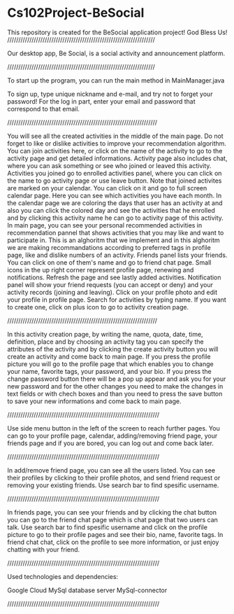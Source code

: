 # Cs102Project-BeSocial
This repository is created for the BeSocial application project! 
God Bless Us!
///////////////////////////////////////////////////////////////////

Our desktop app, Be Social, is a social activity and announcement platform.

///////////////////////////////////////////////////////////////////

To start up the program, you can run the main method in MainManager.java

To sign up, type unique nickname and e-mail, and try not to forget your password!
For the log in part, enter your email and password that correspond to that email.

////////////////////////////////////////////////////////////////////

You will see all the created activities in the middle of the main page. Do not forget to like or dislike activities to improve your recommendation algorithm.
You can join activities here, or click on the name of the activity to go to the activity page and get detailed informations. 
Activity page also includes chat, where you can ask something or see who joined or leaved this activity. 
Activities you joined go to enrolled activities panel, where you can click on the name to go activity page or use leave button.
Note that joined activites are marked on your calendar. You can click on it and go to full screen calendar page. Here you can see which activities you have each month.
In the calendar page we are coloring the days that user has an activity at and also you can click the colored day and see the activities that he enrolled and by clicking this activity name he can go to activity page of this activity.
In main page, you can see your personal recommended activities in recommendation pannel that shows activities that you may like and want to participate in. This is an alghoritm that we implement and in this alghoritm we are making recommandations according to preferred tags in profile page, like and dislike numbers of an activity.
Friends panel lists your friends. You can click on one of them's name and go to friend chat page.
Small icons in the up right corner represent profile page, renewing and notifications.
Refresh the page and see lastly added activities.
Notification panel will show your friend requests (you can accept or deny) and your activity records (joining and leaving).
Click on your profile photo and edit your profile in profile page.
Search for activities by typing name.
If you want to create one, click on plus icon to go to activity creation page.

////////////////////////////////////////////////////////////////////

In this activity creation page, by writing the name, quota, date, time, definition, place and by choosing an activity tag you can specify the attributes of the activity and by clicking the create activity button you will create an activity and come back to main page.
If you press the profile picture you will go to the profile page that which enables you to change your name, favorite tags, your password, and your bio. If you press the change password button there will be a pop up appear and ask you for your new password and for the other changes  you need to make the changes in text fields or with chech boxes and than you need to press the save button to save your new informations and come back to main page.

/////////////////////////////////////////////////////////////////////

Use side menu button in the left of the screen to reach further pages. 
You can go to your profile page, calendar, adding/removing friend page, your friends page and if you are bored, you can log out and come back later.

/////////////////////////////////////////////////////////////////////

In add/remove friend page, you can see all the users listed. You can see their profiles by clicking to their profile photos, and send friend request or removing your existing friends.
Use search bar to find spesific username.

/////////////////////////////////////////////////////////////////////

In friends page, you can see your friends and by clicking the chat button you can go to the friend chat page which is chat page that two users can talk.
Use search bar to find spesific username and click on the profile picture to go to their profile pages and see their bio, name, favorite tags.
In friend chat chat, click on the profile to see more information, or just enjoy chatting with your friend.

/////////////////////////////////////////////////////////////////////


Used technologies and dependencies:

Google Cloud MySql database server
MySql-connector

/////////////////////////////////////////////////////////////////////



